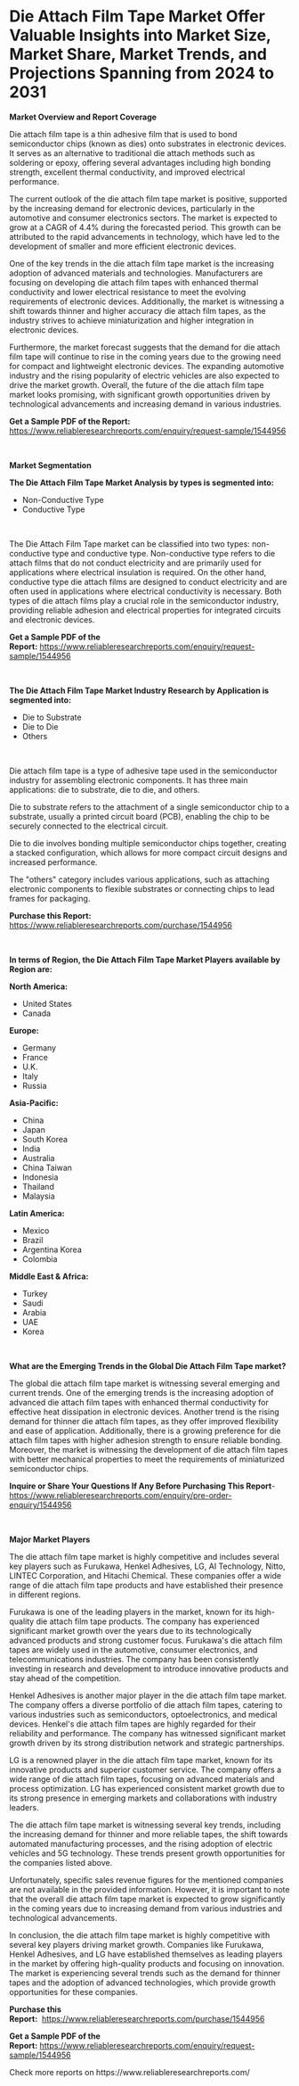 <p><h1>Die Attach Film Tape Market Offer Valuable Insights into Market Size, Market Share, Market Trends, and Projections Spanning from 2024 to 2031</h1></p><p><strong>Market Overview and Report Coverage</strong></p>
<p><p>Die attach film tape is a thin adhesive film that is used to bond semiconductor chips (known as dies) onto substrates in electronic devices. It serves as an alternative to traditional die attach methods such as soldering or epoxy, offering several advantages including high bonding strength, excellent thermal conductivity, and improved electrical performance.</p><p>The current outlook of the die attach film tape market is positive, supported by the increasing demand for electronic devices, particularly in the automotive and consumer electronics sectors. The market is expected to grow at a CAGR of 4.4% during the forecasted period. This growth can be attributed to the rapid advancements in technology, which have led to the development of smaller and more efficient electronic devices.</p><p>One of the key trends in the die attach film tape market is the increasing adoption of advanced materials and technologies. Manufacturers are focusing on developing die attach film tapes with enhanced thermal conductivity and lower electrical resistance to meet the evolving requirements of electronic devices. Additionally, the market is witnessing a shift towards thinner and higher accuracy die attach film tapes, as the industry strives to achieve miniaturization and higher integration in electronic devices.</p><p>Furthermore, the market forecast suggests that the demand for die attach film tape will continue to rise in the coming years due to the growing need for compact and lightweight electronic devices. The expanding automotive industry and the rising popularity of electric vehicles are also expected to drive the market growth. Overall, the future of the die attach film tape market looks promising, with significant growth opportunities driven by technological advancements and increasing demand in various industries.</p></p>
<p><strong>Get a Sample PDF of the Report:</strong> <a href="https://www.reliableresearchreports.com/enquiry/request-sample/1544956">https://www.reliableresearchreports.com/enquiry/request-sample/1544956</a></p>
<p>&nbsp;</p>
<p><strong>Market Segmentation</strong></p>
<p><strong>The Die Attach Film Tape Market Analysis by types is segmented into:</strong></p>
<p><ul><li>Non-Conductive Type</li><li>Conductive Type</li></ul></p>
<p>&nbsp;</p>
<p><p>The Die Attach Film Tape market can be classified into two types: non-conductive type and conductive type. Non-conductive type refers to die attach films that do not conduct electricity and are primarily used for applications where electrical insulation is required. On the other hand, conductive type die attach films are designed to conduct electricity and are often used in applications where electrical conductivity is necessary. Both types of die attach films play a crucial role in the semiconductor industry, providing reliable adhesion and electrical properties for integrated circuits and electronic devices.</p></p>
<p><strong>Get a Sample PDF of the Report:</strong>&nbsp;<a href="https://www.reliableresearchreports.com/enquiry/request-sample/1544956">https://www.reliableresearchreports.com/enquiry/request-sample/1544956</a></p>
<p>&nbsp;</p>
<p><strong>The Die Attach Film Tape Market Industry Research by Application is segmented into:</strong></p>
<p><ul><li>Die to Substrate</li><li>Die to Die</li><li>Others</li></ul></p>
<p>&nbsp;</p>
<p><p>Die attach film tape is a type of adhesive tape used in the semiconductor industry for assembling electronic components. It has three main applications: die to substrate, die to die, and others.</p><p>Die to substrate refers to the attachment of a single semiconductor chip to a substrate, usually a printed circuit board (PCB), enabling the chip to be securely connected to the electrical circuit.</p><p>Die to die involves bonding multiple semiconductor chips together, creating a stacked configuration, which allows for more compact circuit designs and increased performance.</p><p>The "others" category includes various applications, such as attaching electronic components to flexible substrates or connecting chips to lead frames for packaging.</p></p>
<p><strong>Purchase this Report:</strong>&nbsp; <a href="https://www.reliableresearchreports.com/purchase/1544956">https://www.reliableresearchreports.com/purchase/1544956</a></p>
<p>&nbsp;</p>
<p><strong>In terms of Region, the Die Attach Film Tape Market Players available by Region are:</strong></p>
<p>
    <p> <strong> North America: </strong>
        <ul>
            <li>United States</li>
            <li>Canada</li>
        </ul>
        </p> 
    <p> <strong> Europe: </strong>
        <ul>
            <li>Germany</li>
            <li>France</li>
            <li>U.K.</li>
            <li>Italy</li>
            <li>Russia</li>
        </ul>
        </p> 
    <p> <strong> Asia-Pacific: </strong>
        <ul>
            <li>China</li>
            <li>Japan</li>
            <li>South Korea</li>
            <li>India</li>
            <li>Australia</li>
            <li>China Taiwan</li>
            <li>Indonesia</li>
            <li>Thailand</li>
            <li>Malaysia</li>
        </ul>
        </p> 
    <p> <strong> Latin America: </strong>
        <ul>
            <li>Mexico</li>
            <li>Brazil</li>
            <li>Argentina Korea</li>
            <li>Colombia</li>
        </ul>
        </p> 
    <p> <strong> Middle East & Africa: </strong>
        <ul>
            <li>Turkey</li>
            <li>Saudi</li>
            <li>Arabia</li>
            <li>UAE</li>
            <li>Korea</li>
        </ul>
    </p>
    </p>
<p>&nbsp;</p>
<p><strong>What are the Emerging Trends in the Global Die Attach Film Tape market?</strong></p>
<p><p>The global die attach film tape market is witnessing several emerging and current trends. One of the emerging trends is the increasing adoption of advanced die attach film tapes with enhanced thermal conductivity for effective heat dissipation in electronic devices. Another trend is the rising demand for thinner die attach film tapes, as they offer improved flexibility and ease of application. Additionally, there is a growing preference for die attach film tapes with higher adhesion strength to ensure reliable bonding. Moreover, the market is witnessing the development of die attach film tapes with better mechanical properties to meet the requirements of miniaturized semiconductor chips.</p></p>
<p><strong>Inquire or Share Your Questions If Any Before Purchasing This Report</strong>- <a href="https://www.reliableresearchreports.com/enquiry/pre-order-enquiry/1544956">https://www.reliableresearchreports.com/enquiry/pre-order-enquiry/1544956</a></p>
<p>&nbsp;</p>
<p><strong>Major Market Players</strong></p>
<p><p>The die attach film tape market is highly competitive and includes several key players such as Furukawa, Henkel Adhesives, LG, AI Technology, Nitto, LINTEC Corporation, and Hitachi Chemical. These companies offer a wide range of die attach film tape products and have established their presence in different regions.</p><p>Furukawa is one of the leading players in the market, known for its high-quality die attach film tape products. The company has experienced significant market growth over the years due to its technologically advanced products and strong customer focus. Furukawa's die attach film tapes are widely used in the automotive, consumer electronics, and telecommunications industries. The company has been consistently investing in research and development to introduce innovative products and stay ahead of the competition.</p><p>Henkel Adhesives is another major player in the die attach film tape market. The company offers a diverse portfolio of die attach film tapes, catering to various industries such as semiconductors, optoelectronics, and medical devices. Henkel's die attach film tapes are highly regarded for their reliability and performance. The company has witnessed significant market growth driven by its strong distribution network and strategic partnerships.</p><p>LG is a renowned player in the die attach film tape market, known for its innovative products and superior customer service. The company offers a wide range of die attach film tapes, focusing on advanced materials and process optimization. LG has experienced consistent market growth due to its strong presence in emerging markets and collaborations with industry leaders.</p><p>The die attach film tape market is witnessing several key trends, including the increasing demand for thinner and more reliable tapes, the shift towards automated manufacturing processes, and the rising adoption of electric vehicles and 5G technology. These trends present growth opportunities for the companies listed above.</p><p>Unfortunately, specific sales revenue figures for the mentioned companies are not available in the provided information. However, it is important to note that the overall die attach film tape market is expected to grow significantly in the coming years due to increasing demand from various industries and technological advancements.</p><p>In conclusion, the die attach film tape market is highly competitive with several key players driving market growth. Companies like Furukawa, Henkel Adhesives, and LG have established themselves as leading players in the market by offering high-quality products and focusing on innovation. The market is experiencing several trends such as the demand for thinner tapes and the adoption of advanced technologies, which provide growth opportunities for these companies.</p></p>
<p><strong>Purchase this Report:</strong>&nbsp;&nbsp;<a href="https://www.reliableresearchreports.com/purchase/1544956">https://www.reliableresearchreports.com/purchase/1544956</a></p>
<p></p>
<p><strong>Get a Sample PDF of the Report:</strong>&nbsp;<a href="https://www.reliableresearchreports.com/enquiry/request-sample/1544956">https://www.reliableresearchreports.com/enquiry/request-sample/1544956</a></p>
<p>Check more reports on https://www.reliableresearchreports.com/</p>